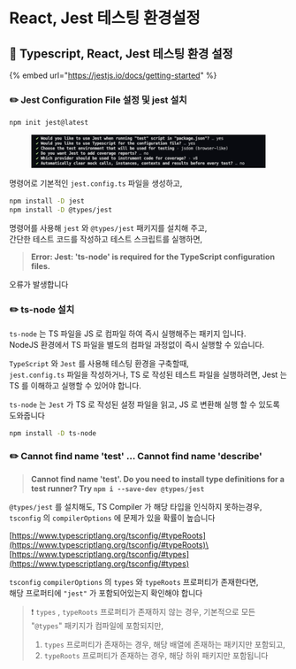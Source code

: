 # React, Jest 테스팅 환경설정

## 📖 Typescript, React, Jest 테스팅 환경 설정

{% embed url="https://jestjs.io/docs/getting-started" %}

### ✏️ Jest Configuration File 설정 및 jest 설치

```bash
npm init jest@latest
```

<figure><img src="../../.gitbook/assets/image.png" alt=""><figcaption></figcaption></figure>

명령어로 기본적인 `jest.config.ts` 파일을 생성하고,

```bash
npm install -D jest
npm install -D @types/jest
```

명령어를 사용해 `jest` 와 `@types/jest` 패키지를 설치해 주고,\
간단한 테스트 코드를 작성하고 테스트 스크립트를 실행하면,

> **Error: Jest: 'ts-node' is required for the TypeScript configuration files.**

오류가 발생합니다

###

### ✏️ ts-node 설치

`ts-node` 는 TS 파일을 JS 로 컴파일 하여 즉시 실행해주는 패키지 입니다.\
NodeJS 환경에서 TS 파일을 별도의 컴파일 과정없이 즉시 실행할 수 있습니다.

`TypeScript` 와 `Jest` 를 사용해 테스팅 환경을 구축할때,\
`jest.config.ts` 파일을 작성하거나, TS 로 작성된 테스트 파일을 실행하려면, Jest 는 TS 를 이해하고 실행할 수 있어야 합니다.

`ts-node` 는 `Jest` 가 TS 로 작성된 설정 파일을 읽고, JS 로 변환해 실행 할 수 있도록 도와줍니다

```bash
npm install -D ts-node
```

###

### ✏️ Cannot find name 'test' ... Cannot find name 'describe'

> **Cannot find name 'test'. Do you need to install type definitions for a test runner? Try `npm i --save-dev @types/jest`**

`@types/jest` 를 설치해도, TS Compiler 가 해당 타입을 인식하지 못하는경우,\
`tsconfig` 의 `compilerOptions` 에 문제가 있을 확률이 높습니다

[https://www.typescriptlang.org/tsconfig/#typeRoots](https://www.typescriptlang.org/tsconfig/#typeRoots)\
[https://www.typescriptlang.org/tsconfig/#types](https://www.typescriptlang.org/tsconfig/#types)

`tsconfig` `compilerOptions` 의 `types` 와 `typeRoots` 프로퍼티가 존재한다면,\
해당 프로퍼티에 `"jest"` 가 포함되어있는지 확인해야 합니다

> ❗️ `types` , `typeRoots` 프로퍼티가 존재하지 않는 경우, 기본적으로 모든 "`@types`" 패키지가 컴파일에 포함되지만,
>
> 1. &#x20;`types` 프로퍼티가 존재하는 경우, 해당 배열에 존재하는 패키지만 포함되고,
> 2. `typeRoots` 프로퍼티가 존재하는 경우, 해당 하위 패키지만 포함됩니다




